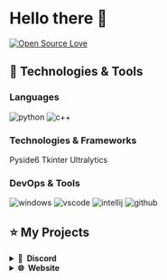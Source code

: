 # Hello there 👋

[![Open Source Love](https://badges.frapsoft.com/os/v1/open-source.svg?v=102)](https://github.com/ellerbrock/open-source-badge/)


## 🚀 Technologies & Tools

### Languages

![python](https://img.shields.io/badge/python-black?style=flat-square&logo=python)
![c++](https://img.shields.io/badge/cpp-black?style=flat-square&logo=cpp)

### Technologies & Frameworks

Pyside6
Tkinter 
Ultralytics


### DevOps & Tools

![windows](https://img.shields.io/badge/windows-black?style=flat-square&logo=windows&logoColor=0078D6)
![vscode](https://img.shields.io/badge/vscode-black?style=flat-square&logo=visual-studio-code&logoColor=007ACC)
![intellij](https://img.shields.io/badge/intellij-black?style=flat-square&logo=intellij-idea)
![github](https://img.shields.io/badge/github-black?style=flat-square&logo=github)

## ⭐ My Projects

<details>
  <summary><b>🛒 &nbsp;Discord</b></summary>
  <br/>
  <p align="center">
    <a href="https://discord.gg/j8a2Z64Rkg">
      Async.xyz
    </a>
</p>
</details>
<details>
  <summary><b>🌐 &nbsp;Website</b></summary>
  <br/>
  <p align="center">
    <a href="https://asynccheats.xyz/">
      Asynccheats.xyz
    </a>
</p>
</details>
